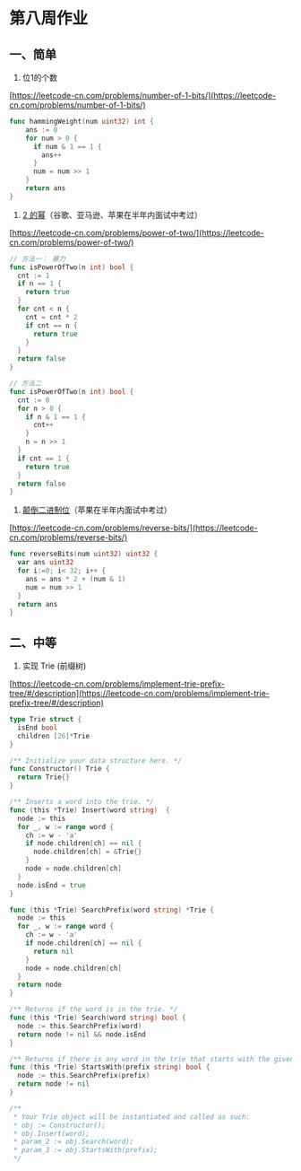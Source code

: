 # 第八周作业

## 一、简单

1. 位1的个数

[https://leetcode-cn.com/problems/number-of-1-bits/](https://leetcode-cn.com/problems/number-of-1-bits/)

```go
func hammingWeight(num uint32) int {
    ans := 0
    for num > 0 {
      if num & 1 == 1 {
        ans++
      }
      num = num >> 1
    }
    return ans
}
```

1. [2 的幂](https://leetcode-cn.com/problems/power-of-two/)（谷歌、亚马逊、苹果在半年内面试中考过）

[https://leetcode-cn.com/problems/power-of-two/](https://leetcode-cn.com/problems/power-of-two/)

```go
// 方法一： 暴力
func isPowerOfTwo(n int) bool {
  cnt := 1
  if n == 1 {
    return true
  }
  for cnt < n {
    cnt = cnt * 2
    if cnt == n {
      return true
    }
  }
  return false
}

// 方法二
func isPowerOfTwo(n int) bool {
  cnt := 0
  for n > 0 {
    if n & 1 == 1 {
      cnt++
    }
    n = n >> 1
  }
  if cnt == 1 {
    return true
  }
  return false
}
```

1. [颠倒二进制位](https://leetcode-cn.com/problems/reverse-bits/)（苹果在半年内面试中考过）

[https://leetcode-cn.com/problems/reverse-bits/](https://leetcode-cn.com/problems/reverse-bits/)

```go
func reverseBits(num uint32) uint32 {
  var ans uint32
  for i:=0; i< 32; i++ {
    ans = ans * 2 + (num & 1)
    num = num >> 1
  }
  return ans
}
```

## 二、中等

1. 实现 Trie (前缀树) 

[https://leetcode-cn.com/problems/implement-trie-prefix-tree/#/description](https://leetcode-cn.com/problems/implement-trie-prefix-tree/#/description)

```go
type Trie struct {
  isEnd bool
  children [26]*Trie
}

/** Initialize your data structure here. */
func Constructor() Trie {
  return Trie{}
}

/** Inserts a word into the trie. */
func (this *Trie) Insert(word string)  {
  node := this
  for _, w := range word {
    ch := w - 'a'
    if node.children[ch] == nil {
      node.children[ch] = &Trie{}
    }
    node = node.children[ch]
  }
  node.isEnd = true
}

func (this *Trie) SearchPrefix(word string) *Trie {
  node := this
  for _, w := range word {
    ch := w - 'a'
    if node.children[ch] == nil {
      return nil
    }
    node = node.children[ch]
  }
  return node
}

/** Returns if the word is in the trie. */
func (this *Trie) Search(word string) bool {
  node := this.SearchPrefix(word)
  return node != nil && node.isEnd
}

/** Returns if there is any word in the trie that starts with the given prefix. */
func (this *Trie) StartsWith(prefix string) bool {
  node := this.SearchPrefix(prefix)
  return node != nil
}

/**
 * Your Trie object will be instantiated and called as such:
 * obj := Constructor();
 * obj.Insert(word);
 * param_2 := obj.Search(word);
 * param_3 := obj.StartsWith(prefix);
 */
```